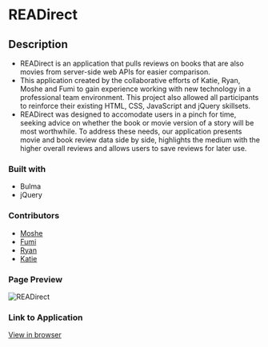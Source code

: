 # READirect

## Description

- READirect is an application that pulls reviews on books that are also movies from server-side web APIs for easier comparison.
- This application created by the collaborative efforts of Katie, Ryan, Moshe and Fumi to gain experience working with new technology in a professional team environment. This project also allowed all participants to reinforce their existing HTML, CSS, JavaScript and jQuery skillsets.
- READirect was designed to accomodate users in a pinch for time, seeking advice on whether the book or movie version of a story will be most worthwhile. To address these needs, our application presents movie and book review data side by side, highlights the medium with the higher overall reviews and allows users to save reviews for later use. 

### Built with

- Bulma
- jQuery

### Contributors

- [Moshe](https://github.com/Moshe-jpg)
- [Fumi](https://github.com/fumixer)
- [Ryan](https://github.com/ryanraposo)
- [Katie](https://github.com/katiebutler37)

### Page Preview

<!-- fill in once complete -->
![READirect](./assets/images) 

### Link to Application

[View in browser](https://katiebutler37.github.io/readirect/)
